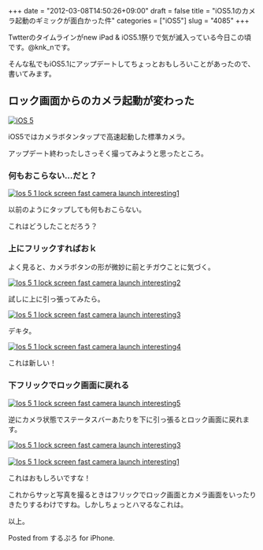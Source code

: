 +++
date = "2012-03-08T14:50:26+09:00"
draft = false
title = "iOS5.1のカメラ起動のギミックが面白かった件"
categories = ["iOS5"]
slug = "4085"
+++

Twtterのタイムラインがnew iPad & iOS5.1祭りで気が滅入っている今日この頃です。@knk_nです。

そんな私でもiOS5.1にアップデートしてちょっとおもしろいことがあったので、書いてみます。<!--more--><h2>ロック画面からのカメラ起動が変わった</h2>

<a href="http://www.flickr.com/photos/82298325@N00/5807908434/" title="iOS 5 by The Next Web, on Flickr" target="_blank"><img class="flickr_photo" src="http://farm3.static.flickr.com/2717/5807908434_88e2c961c6_z.jpg" alt="iOS 5" /></a>

iOS5ではカメラボタンタップで高速起動した標準カメラ。

アップデート終わったしさっそく撮ってみようと思ったところ。

<h3>何もおこらない…だと？</h3>

<div class="center"><a href="http://knk-n.com/wp-content/uploads/2012/03/ios_5-1_lock_screen_fast_camera_launch_interesting1.jpg" title="Ios 5 1 lock screen fast camera launch interesting1"><img src="http://knk-n.com/wp-content/uploads/2012/03/ios_5-1_lock_screen_fast_camera_launch_interesting1.jpg" alt="Ios 5 1 lock screen fast camera launch interesting1" title="ios_5-1_lock_screen_fast_camera_launch_interesting1.jpg" /></a></div>

以前のようにタップしても何もおこらない。

これはどうしたことだろう？

<h3>上にフリックすればおｋ</h3>

よく見ると、カメラボタンの形が微妙に前とチガウことに気づく。

<div class="center"><a href="http://knk-n.com/wp-content/uploads/2012/03/ios_5-1_lock_screen_fast_camera_launch_interesting2.jpg" title="Ios 5 1 lock screen fast camera launch interesting2"><img src="http://knk-n.com/wp-content/uploads/2012/03/ios_5-1_lock_screen_fast_camera_launch_interesting2.jpg" alt="Ios 5 1 lock screen fast camera launch interesting2" title="ios_5-1_lock_screen_fast_camera_launch_interesting2.jpg" /></a></div>

試しに上に引っ張ってみたら。

<div class="center"><a href="http://knk-n.com/wp-content/uploads/2012/03/ios_5-1_lock_screen_fast_camera_launch_interesting3.jpg" title="Ios 5 1 lock screen fast camera launch interesting3"><img src="http://knk-n.com/wp-content/uploads/2012/03/ios_5-1_lock_screen_fast_camera_launch_interesting3.jpg" alt="Ios 5 1 lock screen fast camera launch interesting3" title="ios_5-1_lock_screen_fast_camera_launch_interesting3.jpg" /></a></div>

デキタ。

<div class="center"><a href="http://knk-n.com/wp-content/uploads/2012/03/ios_5-1_lock_screen_fast_camera_launch_interesting4.jpg" title="Ios 5 1 lock screen fast camera launch interesting4"><img src="http://knk-n.com/wp-content/uploads/2012/03/ios_5-1_lock_screen_fast_camera_launch_interesting4.jpg" alt="Ios 5 1 lock screen fast camera launch interesting4" title="ios_5-1_lock_screen_fast_camera_launch_interesting4.jpg" /></a></div>

これは新しい！

<h3>下フリックでロック画面に戻れる</h3>

<div class="center"><a href="http://knk-n.com/wp-content/uploads/2012/03/ios_5-1_lock_screen_fast_camera_launch_interesting5.jpg" title="Ios 5 1 lock screen fast camera launch interesting5"><img src="http://knk-n.com/wp-content/uploads/2012/03/ios_5-1_lock_screen_fast_camera_launch_interesting5.jpg" alt="Ios 5 1 lock screen fast camera launch interesting5" title="ios_5-1_lock_screen_fast_camera_launch_interesting5.jpg" /></a></div>

逆にカメラ状態でステータスバーあたりを下に引っ張るとロック画面に戻れます。

<div class="center"><a href="http://knk-n.com/wp-content/uploads/2012/03/ios_5-1_lock_screen_fast_camera_launch_interesting3.jpg" title="Ios 5 1 lock screen fast camera launch interesting3"><img src="http://knk-n.com/wp-content/uploads/2012/03/ios_5-1_lock_screen_fast_camera_launch_interesting3.jpg" alt="Ios 5 1 lock screen fast camera launch interesting3" title="ios_5-1_lock_screen_fast_camera_launch_interesting3.jpg" /></a></div>
<br />
<div class="center"><a href="http://knk-n.com/wp-content/uploads/2012/03/ios_5-1_lock_screen_fast_camera_launch_interesting1.jpg" title="Ios 5 1 lock screen fast camera launch interesting1"><img src="http://knk-n.com/wp-content/uploads/2012/03/ios_5-1_lock_screen_fast_camera_launch_interesting1.jpg" alt="Ios 5 1 lock screen fast camera launch interesting1" title="ios_5-1_lock_screen_fast_camera_launch_interesting1.jpg" /></a></div>

これはおもしろいですな！

これからサッと写真を撮るときはフリックでロック画面とカメラ画面をいったりきたりするわけですね。しかしちょっとハマるなこれは。

以上。

Posted from するぷろ for iPhone.
